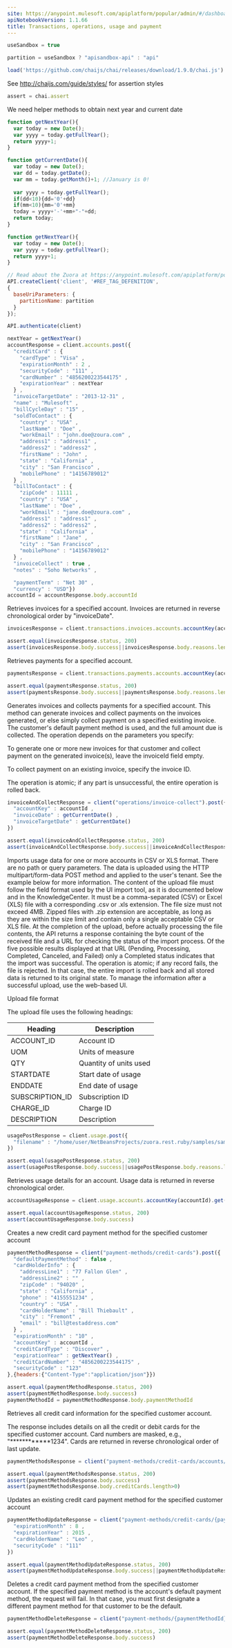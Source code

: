 ```yaml
---
site: https://anypoint.mulesoft.com/apiplatform/popular/admin/#/dashboard/apis/7714/versions/7847/portal/pages/6433/preview
apiNotebookVersion: 1.1.66
title: Transactions, operations, usage and payment
---
```


```javascript
useSandbox = true
```

```javascript
partition = useSandbox ? "apisandbox-api" : "api"
```

```javascript
load('https://github.com/chaijs/chai/releases/download/1.9.0/chai.js')
```

See http://chaijs.com/guide/styles/ for assertion styles

```javascript
assert = chai.assert
```

We need helper methods to obtain next year and current date

```javascript
function getNextYear(){
  var today = new Date();
  var yyyy = today.getFullYear();
  return yyyy+1;
}

function getCurrentDate(){
  var today = new Date();
  var dd = today.getDate();
  var mm = today.getMonth()+1; //January is 0!
  
  var yyyy = today.getFullYear();
  if(dd<10){dd='0'+dd}
  if(mm<10){mm='0'+mm}
  today = yyyy+'-'+mm+"-"+dd;
  return today;
}

function getNextYear(){
  var today = new Date();
  var yyyy = today.getFullYear();
  return yyyy+1;
}
```

```javascript
// Read about the Zuora at https://anypoint.mulesoft.com/apiplatform/popular/admin/#/dashboard/apis/7714/versions/7847/contracts
API.createClient('client', '#REF_TAG_DEFENITION',
{
  baseUriParameters: {
    partitionName: partition
  }
});
```

```javascript
API.authenticate(client)
```

```javascript
nextYear = getNextYear()
accountResponse = client.accounts.post({
  "creditCard" : {
    "cardType" : "Visa" ,
    "expirationMonth" : 2 ,
    "securityCode" : "111" ,
    "cardNumber" : "4856200223544175" ,
    "expirationYear" : nextYear
  } ,
  "invoiceTargetDate" : "2013-12-31" ,
  "name" : "Mulesoft" ,
  "billCycleDay" : "15" ,
  "soldToContact" : {
    "country" : "USA" ,
    "lastName" : "Doe" ,
    "workEmail" : "john.doe@zoura.com" ,
    "address1" : "address1" ,
    "address2" : "address2" ,
    "firstName" : "John" ,
    "state" : "California" ,
    "city" : "San Francisco" ,
    "mobilePhone" : "14156789012"
  } ,
  "billToContact" : {
    "zipCode" : 11111 ,
    "country" : "USA" ,
    "lastName" : "Doe" ,
    "workEmail" : "jane.doe@zoura.com" ,
    "address1" : "address1" ,
    "address2" : "address2" ,
    "state" : "California" ,
    "firstName" : "Jane" ,
    "city" : "San Francisco" ,
    "mobilePhone" : "14156789012"
  } ,
  "invoiceCollect" : true ,
  "notes" : "Soho Networks" ,

  "paymentTerm" : "Net 30" ,
  "currency" : "USD"})
accountId = accountResponse.body.accountId
```

Retrieves invoices for a specified account.
Invoices are returned in reverse chronological order by "invoiceDate".

```javascript
invoicesResponse = client.transactions.invoices.accounts.accountKey(accountId).get({})
```

```javascript
assert.equal(invoicesResponse.status, 200)
assert(invoicesResponse.body.success||invoicesResponse.body.reasons.length>0)
```

Retrieves payments for a specified account.

```javascript
paymentsResponse = client.transactions.payments.accounts.accountKey(accountId).get({})
```

```javascript
assert.equal(paymentsResponse.status, 200)
assert(paymentsResponse.body.success||paymentsResponse.body.reasons.length>0)
```

Generates invoices and collects payments for a specified account.
This method can generate invoices and collect payments on the invoices generated, or else simply collect payment on a specified existing invoice. The customer's default payment method is used, and the full amount due is collected. The operation depends on the parameters you specify:

To generate one or more new invoices for that customer and collect payment on the generated invoice(s), leave the invoiceId field empty.

To collect payment on an existing invoice, specify the invoice ID.

The operation is atomic; if any part is unsuccessful, the entire operation is rolled back.

```javascript
invoiceAndCollectResponse = client("operations/invoice-collect").post({
  "accountKey" : accountId ,
  "invoiceDate" : getCurrentDate() ,
  "invoiceTargetDate" : getCurrentDate()
})
```

```javascript
assert.equal(invoiceAndCollectResponse.status, 200)
assert(invoiceAndCollectResponse.body.success||invoiceAndCollectResponse.body.reasons.length>0)
```

Imports usage data for one or more accounts in CSV or XLS format.
There are no path or query parameters. The data is uploaded using the HTTP multipart/form-data POST method and applied to the user's tenant. See the example below for more information.
The content of the upload file must follow the field format used by the UI import tool, as it is documented below and in the KnowledgeCenter.  It must be a comma-separated (CSV) or Excel (XLS) file with a corresponding .csv or .xls extension.  The file size must not exceed 4MB.  Zipped files with .zip extension are acceptable, as long as they are within the size limit and contain only a single acceptable CSV or XLS file.
At the completion of the upload, before actually processing the file contents, the API returns a response containing the byte count of the received file and a URL for checking the status of the import process.  Of the five possible results displayed at that URL (Pending, Processing, Completed, Canceled, and Failed) only a Completed status indicates that the import was successful.  The operation is atomic; if any record fails, the file is rejected.  In that case, the entire import is rolled back and all stored data is returned to its original state.
To manage the information after a successful upload, use the web-based UI.

Upload file format

The upload file uses the following headings:

|Heading| Description |
|---|---|
|ACCOUNT_ID|  Account ID|
|UOM|  Units of measure |
|QTY|  Quantity of units used|
|STARTDATE|  Start date of usage|
|ENDDATE|  End date of usage |
|SUBSCRIPTION_ID|  Subscription ID|
|CHARGE_ID|  Charge ID|
|DESCRIPTION|  Description|

```javascript
usagePostResponse = client.usage.post({
  "filename" : "/home/user/NetBeansProjects/zuora.rest.ruby/samples/sample_usage.csv"
})
```

```javascript
assert.equal(usagePostResponse.status, 200)
assert(usagePostResponse.body.success||usagePostResponse.body.reasons.length>0)
```

Retrieves usage details for an account.
Usage data is returned in reverse chronological order.

```javascript
accountUsageResponse = client.usage.accounts.accountKey(accountId).get({})
```

```javascript
assert.equal(accountUsageResponse.status, 200)
assert(accountUsageResponse.body.success)
```

Creates a new credit card payment method for the specified customer account

```javascript
paymentMethodResponse = client("payment-methods/credit-cards").post({
  "defaultPaymentMethod" : false ,
  "cardHolderInfo" : {
    "addressLine1" : "77 Fallon Glen" ,
    "addressLine2" : "" ,
    "zipCode" : "94020" ,
    "state" : "California" ,
    "phone" : "4155551234" ,
    "country" : "USA" ,
    "cardHolderName" : "Bill Thiebault" ,
    "city" : "Fremont" ,
    "email" : "bill@testaddress.com"
  } ,
  "expirationMonth" : "10" ,
  "accountKey" : accountId ,
  "creditCardType" : "Discover" ,
  "expirationYear" : getNextYear() ,
  "creditCardNumber" : "4856200223544175" ,
  "securityCode" : "123"
},{headers:{"Content-Type":"application/json"}})
```

```javascript
assert.equal(paymentMethodResponse.status, 200)
assert(paymentMethodResponse.body.success)
paymentMethodId = paymentMethodResponse.body.paymentMethodId
```

Retrieves all credit card information for the specified customer account.

The response includes details on all the credit or debit cards for the specified customer account. Card numbers are masked, e.g., "************1234". Cards are returned in reverse chronological order of last update.

```javascript
paymentMethodsResponse = client("payment-methods/credit-cards/accounts/{accountKey}",{accountKey:accountId}).get({})
```

```javascript
assert.equal(paymentMethodsResponse.status, 200)
assert(paymentMethodsResponse.body.success)
assert(paymentMethodsResponse.body.creditCards.length>0)
```

Updates an existing credit card payment method for the specified customer account

```javascript
paymentMethodUpdateResponse = client("payment-methods/credit-cards/{paymentMethodId}",{paymentMethodId:paymentMethodId}).put({
  "expirationMonth" : 8 ,
  "expirationYear" : 2015 ,
  "cardHolderName" : "Leo" ,
  "securityCode" : "111"
})
```

```javascript
assert.equal(paymentMethodUpdateResponse.status, 200)
assert(paymentMethodUpdateResponse.body.success||paymentMethodUpdateResponse.body.reasons.length>0)
```

Deletes a credit card payment method from the specified customer account.
If the specified payment method is the account's default payment method, the request will fail.  In that case, you must first designate a different payment method for that customer to be the default.

```javascript
paymentMethodDeleteResponse = client("payment-methods/{paymentMethodId}",{paymentMethodId:paymentMethodId}).delete()
```

```javascript
assert.equal(paymentMethodDeleteResponse.status, 200)
assert(paymentMethodDeleteResponse.body.success)
```